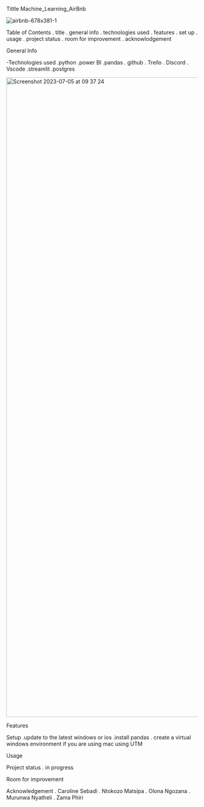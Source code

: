 Tittle Machine_Learning_AirBnb

![airbnb-678x381-1](https://github.com/The-DigitalAcademy/Machine_Learning_Airbnb/assets/116943179/2e54918b-bbc6-4c96-adf7-4e1ec421f596)


Table of Contents . title . general info . technologies used . features . set up . usage . project status . room for improvement . acknowlodgement

General Info

-Technologies used .python .power BI .pandas . github . Trello . Discord . Vscode .streamlit .postgres

<img width="1680" alt="Screenshot 2023-07-05 at 09 37 24" src="https://github.com/The-DigitalAcademy/Machine_Learning_Airbnb/assets/116943179/1b0224f3-99d8-4fca-ab3a-e2b74336561e">

Features

Setup .update to the latest windows or ios .install pandas . create a virtual windows environment if you are using mac using UTM

Usage

Project status . in progress

Room for improvement

Acknowledgement . Caroline Sebadi . Ntokozo Matsipa . Olona Ngozana . Murunwa Nyatheli . Zama Phiri
